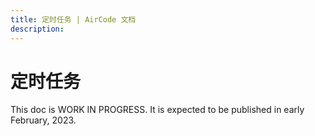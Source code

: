 ```yaml
---
title: 定时任务 | AirCode 文档
description: 
---
```


# 定时任务

This doc is WORK IN PROGRESS. It is expected to be published in early February, 2023.
